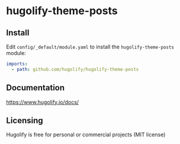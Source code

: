 # hugolify-theme-posts

## Install

Edit `config/_default/module.yaml` to install the `hugolify-theme-posts` module:

```yml
imports:
  - path: github.com/hugolify/hugolify-theme-posts
```

## Documentation

https://www.hugolify.io/docs/

## Licensing

Hugolify is free for personal or commercial projects (MIT license)
